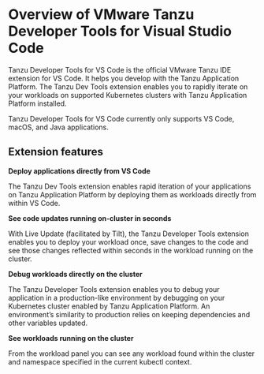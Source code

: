 # Overview of VMware Tanzu Developer Tools for Visual Studio Code

Tanzu Developer Tools for VS Code is the official VMware Tanzu IDE extension for VS Code.
It helps you develop with the Tanzu Application Platform.
The Tanzu Dev Tools extension enables you to rapidly iterate on your workloads on supported Kubernetes
clusters with Tanzu Application Platform installed.

Tanzu Developer Tools for VS Code currently only supports VS Code, macOS, and Java applications.

## <a id="extension-features"></a> Extension features

**Deploy applications directly from VS Code**

The Tanzu Dev Tools extension enables rapid iteration of your applications on
Tanzu Application Platform by deploying them as workloads directly from within VS Code.

**See code updates running on-cluster in seconds**

With Live Update (facilitated by Tilt), the Tanzu Developer Tools extension enables you to deploy
your workload once, save changes to the code and see those changes reflected within seconds in the
workload running on the cluster.

**Debug workloads directly on the cluster**

The Tanzu Developer Tools extension enables you to debug your application in a production-like
environment by debugging on your Kubernetes cluster enabled by Tanzu Application Platform.
An environment’s similarity to production relies on keeping dependencies and other variables updated.

**See workloads running on the cluster**

From the workload panel you can see any workload found within the cluster and namespace specified in
the current kubectl context.
